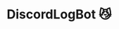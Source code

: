 <h1 align="center">
  DiscordLogBot 😼
</h1>

<h4 align="center">
  <a href="[https://discord.gg/qST8raPrn4](discord)"></a>
</h4>
